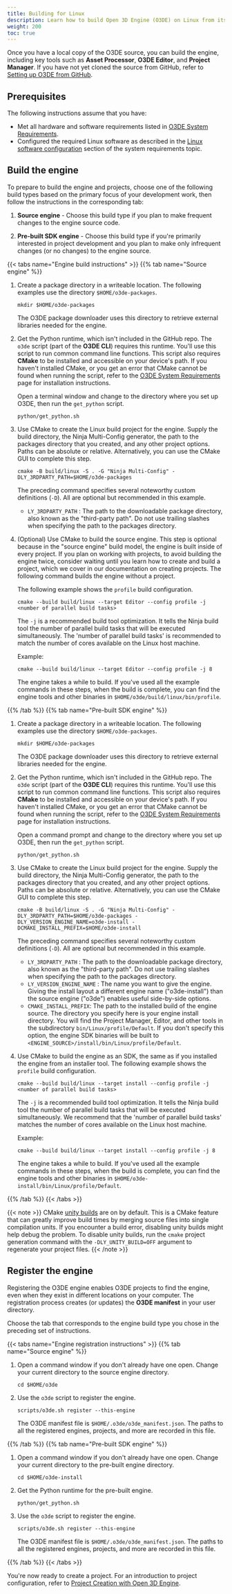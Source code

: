 ```yaml
---
title: Building for Linux
description: Learn how to build Open 3D Engine (O3DE) on Linux from its GitHub source.
weight: 200
toc: true
---
```


Once you have a local copy of the O3DE source, you can build the engine, including key tools such as **Asset Processor**, **O3DE Editor**, and **Project Manager**. If you have not yet cloned the source from GitHub, refer to [Setting up O3DE from GitHub](../setup-from-github).

## Prerequisites

The following instructions assume that you have:

* Met all hardware and software requirements listed in [O3DE System Requirements](/docs/welcome-guide/requirements).
* Configured the required Linux software as described in the [Linux software configuration](/docs/welcome-guide/requirements/#linux) section of the system requirements topic.

## Build the engine

To prepare to build the engine and projects, choose one of the following build types based on the primary focus of your development work, then follow the instructions in the corresponding tab:

1. **Source engine** - Choose this build type if you plan to make frequent changes to the engine source code.

1. **Pre-built SDK engine** - Choose this build type if you're primarily interested in project development and you plan to make only infrequent changes (or no changes) to the engine source.

{{< tabs name="Engine build instructions" >}}
{{% tab name="Source engine" %}}

1. Create a package directory in a writeable location. The following examples use the directory `$HOME/o3de-packages`.

    ```shell
    mkdir $HOME/o3de-packages
    ```

    The O3DE package downloader uses this directory to retrieve external libraries needed for the engine.

1. Get the Python runtime, which isn't included in the GitHub repo. The `o3de` script (part of the **O3DE CLI**) requires this runtime. You'll use this script to run common command line functions. This script also requires **CMake** to be installed and accessible on your device's path. If you haven't installed CMake, or you get an error that CMake cannot be found when running the script, refer to the [O3DE System Requirements](/docs/welcome-guide/requirements) page for installation instructions.

    Open a terminal window and change to the directory where you set up O3DE, then run the `get_python` script.

    ```shell
    python/get_python.sh
    ```

1. Use CMake to create the Linux build project for the engine. Supply the build directory, the Ninja Multi-Config generator, the path to the packages directory that you created, and any other project options. Paths can be absolute or relative. Alternatively, you can use the CMake GUI to complete this step.

    ```shell
    cmake -B build/linux -S . -G "Ninja Multi-Config" -DLY_3RDPARTY_PATH=$HOME/o3de-packages
    ```

    The preceding command specifies several noteworthy custom definitions (`-D`). All are optional but recommended in this example.

    * `LY_3RDPARTY_PATH` : The path to the downloadable package directory, also known as the "third-party path". Do not use trailing slashes when specifying the path to the packages directory.

1. (Optional) Use CMake to build the source engine. This step is optional because in the "source engine" build model, the engine is built inside of every project. If you plan on working with projects, to avoid building the engine twice, consider waiting until you learn how to create and build a project, which we cover in our documentation on creating projects. The following command builds the engine without a project.

    The following example shows the `profile` build configuration.

    ```shell
    cmake --build build/linux --target Editor --config profile -j <number of parallel build tasks>
    ```

    The `-j` is a recommended build tool optimization. It tells the Ninja build tool the number of parallel build tasks that will be executed simultaneously. The 'number of parallel build tasks' is recommended to match the number of cores available on the Linux host machine.

    Example:

    ```shell
    cmake --build build/linux --target Editor --config profile -j 8
    ```

    The engine takes a while to build. If you've used all the example commands in these steps, when the build is complete, you can find the engine tools and other binaries in `$HOME/o3de/build/linux/bin/profile`.

{{% /tab %}}
{{% tab name="Pre-built SDK engine" %}}

1. Create a package directory in a writeable location. The following examples use the directory `$HOME/o3de-packages`.

    ```shell
    mkdir $HOME/o3de-packages
    ```

    The O3DE package downloader uses this directory to retrieve external libraries needed for the engine.

1. Get the Python runtime, which isn't included in the GitHub repo. The `o3de` script (part of the **O3DE CLI**) requires this runtime. You'll use this script to run common command line functions. This script also requires **CMake** to be installed and accessible on your device's path. If you haven't installed CMake, or you get an error that CMake cannot be found when running the script, refer to the [O3DE System Requirements](/docs/welcome-guide/requirements) page for installation instructions.

    Open a command prompt and change to the directory where you set up O3DE, then run the `get_python` script.

    ```shell
    python/get_python.sh
    ```

1. Use CMake to create the Linux build project for the engine. Supply the build directory, the Ninja Multi-Config generator, the path to the packages directory that you created, and any other project options. Paths can be absolute or relative. Alternatively, you can use the CMake GUI to complete this step.

    ```shell
    cmake -B build/linux -S . -G "Ninja Multi-Config" -DLY_3RDPARTY_PATH=$HOME/o3de-packages -DLY_VERSION_ENGINE_NAME=o3de-install -DCMAKE_INSTALL_PREFIX=$HOME/o3de-install
    ```

    The preceding command specifies several noteworthy custom definitions (`-D`). All are optional but recommended in this example.

    * `LY_3RDPARTY_PATH` : The path to the downloadable package directory, also known as the "third-party path". Do not use trailing slashes when specifying the path to the packages directory.
    * `LY_VERSION_ENGINE_NAME` : The name you want to give the engine. Giving the install layout a different engine name ("o3de-install") than the source engine ("o3de") enables useful side-by-side options.
    * `CMAKE_INSTALL_PREFIX`: The path to the installed build of the engine source. The directory you specify here is your engine install directory. You will find the Project Manager, Editor, and other tools in the subdirectory `bin/Linux/profile/Default`. If you don't specify this option, the engine SDK binaries will be built to `<ENGINE_SOURCE>/install/bin/Linux/profile/Default`.

1. Use CMake to build the engine as an SDK, the same as if you installed the engine from an installer tool. The following example shows the `profile` build configuration.

    ```shell
    cmake --build build/linux --target install --config profile -j <number of parallel build tasks>
    ```

    The `-j` is a recommended build tool optimization. It tells the Ninja build tool the number of parallel build tasks that will be executed simultaneously. We recommend that the 'number of parallel build tasks' matches the number of cores available on the Linux host machine.

    Example:

    ```shell
    cmake --build build/linux --target install --config profile -j 8
    ```

    The engine takes a while to build. If you've used all the example commands in these steps, when the build is complete, you can find the engine tools and other binaries in `$HOME/o3de-install/bin/Linux/profile/Default`.

{{% /tab %}}
{{< /tabs >}}

{{< note >}}
CMake [unity builds](https://cmake.org/cmake/help/latest/prop_tgt/UNITY_BUILD.html) are on by default. This is a CMake feature that can greatly improve build times by merging source files into single compilation units. If you encounter a build error, disabling unity builds might help debug the problem. To disable unity builds, run the `cmake` project generation command with the `-DLY_UNITY_BUILD=OFF` argument to regenerate your project files.
{{< /note >}}

## Register the engine

Registering the O3DE engine enables O3DE projects to find the engine, even when they exist in different locations on your computer. The registration process creates (or updates) the **O3DE manifest** in your user directory.

Choose the tab that corresponds to the engine build type you chose in the preceding set of instructions.

{{< tabs name="Engine registration instructions" >}}
{{% tab name="Source engine" %}}

1. Open a command window if you don't already have one open. Change your current directory to the source engine directory.

    ```shell
    cd $HOME/o3de
    ```

1. Use the `o3de` script to register the engine.

    ```shell
    scripts/o3de.sh register --this-engine
    ```

    The O3DE manifest file is `$HOME/.o3de/o3de_manifest.json`. The paths to all the registered engines, projects, and more are recorded in this file.

{{% /tab %}}
{{% tab name="Pre-built SDK engine" %}}

1. Open a command window if you don't already have one open. Change your current directory to the pre-built engine directory.

    ```shell
    cd $HOME/o3de-install
    ```

1. Get the Python runtime for the pre-built engine.

    ```shell
    python/get_python.sh
    ```

1. Use the `o3de` script to register the engine.

    ```shell
    scripts/o3de.sh register --this-engine
    ```

    The O3DE manifest file is `$HOME/.o3de/o3de_manifest.json`. The paths to all the registered engines, projects, and more are recorded in this file.

{{% /tab %}}
{{< /tabs >}}

You're now ready to create a project. For an introduction to project configuration, refer to [Project Creation with Open 3D Engine](/docs/welcome-guide/create).
